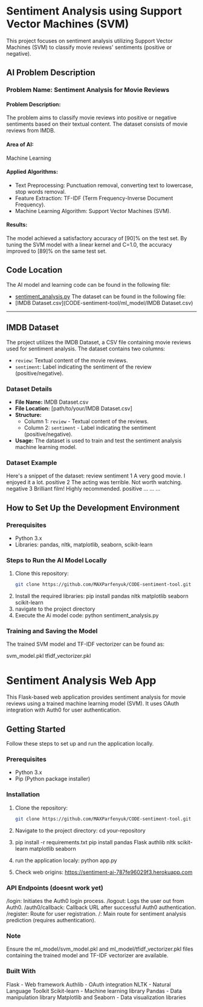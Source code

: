 # Sentiment Analysis using Support Vector Machines (SVM)

This project focuses on sentiment analysis utilizing Support Vector Machines (SVM) to classify movie reviews' sentiments (positive or negative). 

## AI Problem Description

### Problem Name: Sentiment Analysis for Movie Reviews

#### Problem Description: 
The problem aims to classify movie reviews into positive or negative sentiments based on their textual content. The dataset consists of movie reviews from IMDB.

#### Area of AI: 
Machine Learning

#### Applied Algorithms: 
- Text Preprocessing: Punctuation removal, converting text to lowercase, stop words removal.
- Feature Extraction: TF-IDF (Term Frequency-Inverse Document Frequency).
- Machine Learning Algorithm: Support Vector Machines (SVM).

#### Results: 
The model achieved a satisfactory accuracy of [90]% on the test set. By tuning the SVM model with a linear kernel and C=1.0, the accuracy improved to [89]% on the same test set.

## Code Location
The AI model and learning code can be found in the following file:
- [sentiment_analysis.py](CODE-sentiment-tool/ml_model/sentiment_analysis.py)
The dataset can be found in the following file:
- [IMDB Dataset.csv](CODE-sentiment-tool/ml_model/IMDB Dataset.csv)
---
## IMDB Dataset

The project utilizes the IMDB Dataset, a CSV file containing movie reviews used for sentiment analysis. The dataset contains two columns:
- `review`: Textual content of the movie reviews.
- `sentiment`: Label indicating the sentiment of the review (positive/negative).

### Dataset Details
- **File Name:** IMDB Dataset.csv
- **File Location:** [path/to/your/IMDB Dataset.csv]
- **Structure:** 
  - Column 1: `review` - Textual content of the reviews.
  - Column 2: `sentiment` - Label indicating the sentiment (positive/negative).
- **Usage:** The dataset is used to train and test the sentiment analysis machine learning model.

### Dataset Example
Here's a snippet of the dataset:
	review	sentiment
1	A very good movie. I enjoyed it a lot.	positive
2	The acting was terrible. Not worth watching.	negative
3	Brilliant film! Highly recommended.	positive
...	...	...

## How to Set Up the Development Environment

### Prerequisites
- Python 3.x
- Libraries: pandas, nltk, matplotlib, seaborn, scikit-learn

### Steps to Run the AI Model Locally
1. Clone this repository:
   ```bash
   git clone https://github.com/MAXParfenyuk/CODE-sentiment-tool.git
2. Install the required libraries:
    pip install pandas nltk matplotlib seaborn scikit-learn
3. navigate to the project directory
4. Execute the Ai model code:
    python sentiment_analysis.py


### Training and Saving the Model
The trained SVM model and TF-IDF vectorizer can be found as:

svm_model.pkl
tfidf_vectorizer.pkl


# Sentiment Analysis Web App

This Flask-based web application provides sentiment analysis for movie reviews using a trained machine learning model (SVM). It uses OAuth integration with Auth0 for user authentication.

## Getting Started

Follow these steps to set up and run the application locally.

### Prerequisites

- Python 3.x
- Pip (Python package installer)

### Installation

1. Clone the repository:

   ```bash
   git clone https://github.com/MAXParfenyuk/CODE-sentiment-tool.git
2. Navigate to the project directory:
    cd your-repository
3.  pip install -r requirements.txt
    pip install pandas Flask authlib nltk scikit-learn matplotlib seaborn

4. run the application localy:
    python app.py
5. Check web origins:
    https://sentiment-ai-787fe96029f3.herokuapp.com

### API Endpoints (doesnt work yet)
/login: Initiates the Auth0 login process.
/logout: Logs the user out from Auth0.
/auth0/callback: Callback URL after successful Auth0 authentication.
/register: Route for user registration.
/: Main route for sentiment analysis prediction (requires authentication).

### Note
Ensure the ml_model/svm_model.pkl and ml_model/tfidf_vectorizer.pkl files containing the trained model and TF-IDF vectorizer are available.

### Built With
Flask - Web framework
Authlib - OAuth integration
NLTK - Natural Language Toolkit
Scikit-learn - Machine learning library
Pandas - Data manipulation library
Matplotlib and Seaborn - Data visualization libraries